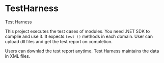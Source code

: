 # TestHarness
Test Harness 

This project executes the test cases of modules. You need .NET SDK to complie and use it. 
It expects ```test ()``` methods in each domain. User can upload dll files and get the test report on completion. 

Users can downlad the test report anytime. Test Harness maintains the data in XML files. 

